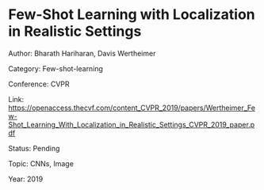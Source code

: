 # Few-Shot Learning with Localization in Realistic Settings
Author: Bharath Hariharan, Davis Wertheimer

Category: Few-shot-learning

Conference: CVPR

Link: https://openaccess.thecvf.com/content_CVPR_2019/papers/Wertheimer_Few-Shot_Learning_With_Localization_in_Realistic_Settings_CVPR_2019_paper.pdf

Status: Pending

Topic: CNNs, Image 

Year: 2019
